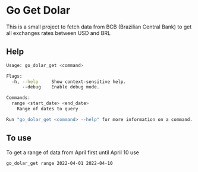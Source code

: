 # Go Get Dolar

This is a small project to fetch data from BCB (Brazilian Central Bank) to get all exchanges rates between USD and BRL 


## Help 

```bash
Usage: go_dolar_get <command>

Flags:
  -h, --help     Show context-sensitive help.
      --debug    Enable debug mode.

Commands:
  range <start_date> <end_date>
    Range of dates to query

Run "go_dolar_get <command> --help" for more information on a command.

```

## To use

To get a range of data from April first until April 10 use

```bash 
go_dolar_get range 2022-04-01 2022-04-10 

```
